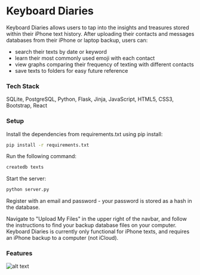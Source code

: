 # Keyboard Diaries

Keyboard Diaries allows users to tap into the insights and treasures stored within their iPhone text history. After uploading their contacts and messages databases from their iPhone or laptop backup, users can:
- search their texts by date or keyword
- learn their most commonly used emoji with each contact
- view graphs comparing their frequency of texting with different contacts
- save texts to folders for easy future reference

### Tech Stack
SQLite, PostgreSQL, Python, Flask, Jinja, JavaScript, HTML5, CSS3, Bootstrap, React

### Setup

Install the dependencies from requirements.txt using pip install:

```sh
pip install -r requirements.txt
```

Run the following command:

```sh
createdb texts
```
Start the server:

```sh
python server.py
```
Register with an email and password - your password is stored as a hash in the database.

Navigate to "Upload My Files" in the upper right of the navbar, and follow the instructions to find your backup database files on your computer. Keyboard Diaries is currently only functional for iPhone texts, and requires an iPhone backup to a computer (not iCloud).

### Features

![alt text](https://github.com/priyankaaltman/Keyboard-Diaries/static/Readme_Screenshots/Home.png "Home")
